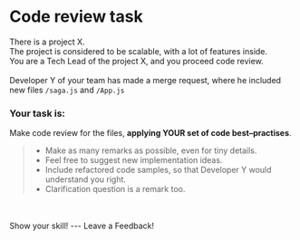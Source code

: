 # Code review task
There is a project X.
<br/>
The project is considered to be scalable, with a lot of features inside.
<br/>
You are a Tech Lead of the project X, and you proceed code review.
<br/>
<br/>
Developer Y of your team has made a merge request, where he included new files `/saga.js` and `/App.js`

### Your task is:
Make code review for the files,  **applying YOUR set of code best–practises**.
>- Make as many remarks as possible, even for tiny details.
>- Feel free to suggest new implementation ideas.
>- Include refactored code samples, so that Developer Y would understand you right.
>- Clarification question is a remark too.
<br/>
<br/>
Show your skill!
---
Leave a Feedback!

